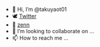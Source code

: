 - 👋 Hi, I’m @takuyaot01
- 🕊️ [Twitter](https://twitter.com/takuyaot01)
- 🌱 [zenn](https://zenn.dev/takuyaot)
- 💞️ I’m looking to collaborate on ...
- 📫 How to reach me ...

<!---
takuyaot01/takuyaot01 is a ✨ special ✨ repository because its `README.md` (this file) appears on your GitHub profile.
You can click the Preview link to take a look at your changes.
--->
